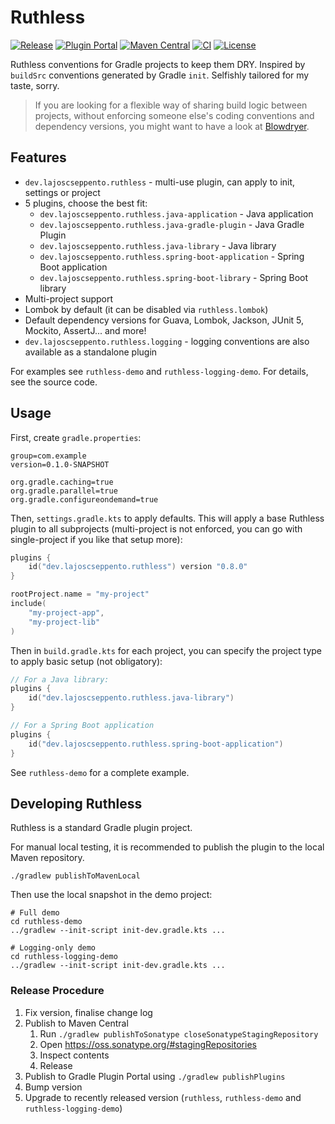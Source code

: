 # Ruthless

[![Release](https://img.shields.io/github/v/release/LajosCseppento/ruthless?label=Release)](https://github.com/LajosCseppento/ruthless/releases/latest)
[![Plugin Portal](https://img.shields.io/maven-metadata/v?label=Plugin%20Portal&metadataUrl=https://plugins.gradle.org/m2/dev/lajoscseppento/ruthless/ruthless-plugin/maven-metadata.xml)](https://plugins.gradle.org/plugin/dev.lajoscseppento.ruthless)
[![Maven Central](https://img.shields.io/maven-central/v/dev.lajoscseppento.ruthless/dev.lajoscseppento.ruthless.gradle.plugin.svg?label=Maven%20Central)](https://search.maven.org/search?q=g:%22dev.lajoscseppento.ruthless%22%20AND%20a:%22dev.lajoscseppento.ruthless.gradle.plugin%22)
[![CI](https://github.com/LajosCseppento/ruthless/workflows/CI/badge.svg)](https://github.com/LajosCseppento/ruthless/actions)
[![License](https://img.shields.io/badge/License-Apache%202.0-blue.svg)](https://www.apache.org/licenses/LICENSE-2.0)

Ruthless conventions for Gradle projects to keep them DRY. Inspired by `buildSrc` conventions
generated by Gradle `init`. Selfishly tailored for my taste, sorry.

> If you are looking for a flexible way of sharing build logic between projects, without enforcing
> someone else's coding conventions and dependency versions, you might want to have a look at
> [Blowdryer](https://github.com/diffplug/blowdryer).

## Features

- `dev.lajoscseppento.ruthless` - multi-use plugin, can apply to init, settings or project
- 5 plugins, choose the best fit:
    - `dev.lajoscseppento.ruthless.java-application` - Java application
    - `dev.lajoscseppento.ruthless.java-gradle-plugin` - Java Gradle Plugin
    - `dev.lajoscseppento.ruthless.java-library` - Java library
    - `dev.lajoscseppento.ruthless.spring-boot-application` - Spring Boot application
    - `dev.lajoscseppento.ruthless.spring-boot-library` - Spring Boot library
- Multi-project support
- Lombok by default (it can be disabled via `ruthless.lombok`)
- Default dependency versions for Guava, Lombok, Jackson, JUnit 5, Mockito, AssertJ... and more!
- `dev.lajoscseppento.ruthless.logging` - logging conventions are also available as a standalone plugin

For examples see `ruthless-demo` and `ruthless-logging-demo`. For details, see the source code.

## Usage

First, create `gradle.properties`:

```properties
group=com.example
version=0.1.0-SNAPSHOT

org.gradle.caching=true
org.gradle.parallel=true
org.gradle.configureondemand=true
```

Then, `settings.gradle.kts` to apply defaults. This will apply a base Ruthless plugin to all
subprojects (multi-project is not enforced, you can go with single-project if you like that
setup more):

```kotlin
plugins {
    id("dev.lajoscseppento.ruthless") version "0.8.0"
}

rootProject.name = "my-project"
include(
    "my-project-app",
    "my-project-lib"
)
```

Then in `build.gradle.kts` for each project, you can specify the project type to apply basic
setup (not obligatory):

```kotlin
// For a Java library:
plugins {
    id("dev.lajoscseppento.ruthless.java-library")
}

// For a Spring Boot application
plugins {
    id("dev.lajoscseppento.ruthless.spring-boot-application")
}
```

See `ruthless-demo` for a complete example.

## Developing Ruthless

Ruthless is a standard Gradle plugin project.

For manual local testing, it is recommended to publish the plugin to the local Maven repository.

```shell script
./gradlew publishToMavenLocal
```

Then use the local snapshot in the demo project:

```shell script
# Full demo
cd ruthless-demo
../gradlew --init-script init-dev.gradle.kts ...

# Logging-only demo
cd ruthless-logging-demo
../gradlew --init-script init-dev.gradle.kts ...
```

### Release Procedure

1. Fix version, finalise change log
2. Publish to Maven Central
    1. Run `./gradlew publishToSonatype closeSonatypeStagingRepository`
    2. Open https://oss.sonatype.org/#stagingRepositories
    3. Inspect contents
    4. Release
3. Publish to Gradle Plugin Portal using `./gradlew publishPlugins`
4. Bump version
5. Upgrade to recently released version (`ruthless`, `ruthless-demo` and  `ruthless-logging-demo`)

